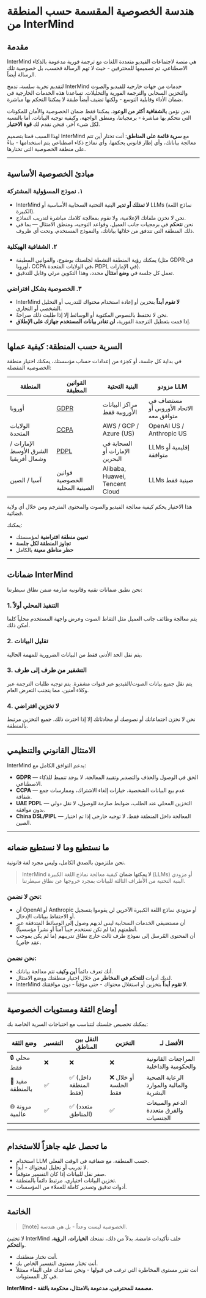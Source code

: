# هندسة الخصوصية المقسمة حسب المنطقة من InterMind

## مقدمة

InterMind هي منصة لاجتماعات الفيديو متعددة اللغات مع ترجمة فورية مدعومة بالذكاء الاصطناعي. تم تصميمها للمحترفين - حيث لا تهم الرسالة فحسب، بل خصوصية تلك الرسالة أيضاً.

لتقديم تجربة سلسة، تدمج InterMind خدمات من جهات خارجية للفيديو والصوت والتخزين السحابي والترجمة الفورية والتحليلات. تساعدنا هذه الخدمات الخارجية في ضمان الأداء وقابلية التوسع - ولكنها تضيف أيضاً طبقة لا يمكننا التحكم بها مباشرة.

نحن نؤمن **بالشفافية أكثر من الوعود**. يمكننا فقط ضمان الخصوصية والأمان للمكونات التي نتحكم بها مباشرة - برمجياتنا، ومنطق الواجهة، وكيفية توجيه البيانات. أما بالنسبة لكل شيء آخر، فنحن نقدم لك **قوة الاختيار**.

لهذا السبب قمنا بتصميم InterMind مع **سرية قائمة على المناطق**: أنت تختار أين تتم معالجة بياناتك، وأي إطار قانوني يحكمها، وأي نماذج ذكاء اصطناعي يتم استخدامها - بناءً على منطقة الخصوصية التي تختارها.

---

## مبادئ الخصوصية الأساسية

### ١. **نموذج المسؤولية المشتركة**

- InterMind **لا تمتلك أو تدير** البنية التحتية السحابية الأساسية أو LLMs (نماذج اللغة الكبيرة).
- نحن لا نخزن ملفاتك الإعلامية، ولا نقوم بمعالجة كلامك مباشرة لتدريب النماذج.
- نحن **نتحكم** في برمجيات جانب العميل، وقواعد التوجيه، ومنطق الامتثال — بما في ذلك المنطقة التي تتدفق من خلالها بياناتك، والنموذج المستخدم، وتحت أي ظروف.

### ٢. **الشفافية الهيكلية**

- يمكنك رؤية المنطقة النشطة لجلستك بوضوح، والقوانين المطبقة (مثل GDPR في أوروبا، CCPA في الولايات المتحدة، PDPL في الإمارات).
- تعمل كل جلسة في **وضع امتثال** محدد، وهذا التكوين مرئي وقابل للتدقيق.

### ٣. **الخصوصية بشكل افتراضي**

- InterMind **لا تقوم أبداً** بتخزين أو إعادة استخدام محتواك للتدريب أو التحليل الشخصي أو التجاري.
- نحن لا نحتفظ بالنصوص المكتوبة أو الوسائط إلا إذا طلبت ذلك صراحةً.
- إذا قمت بتعطيل الترجمة الفورية، **لن تغادر بيانات المستخدم جهازك على الإطلاق**.

---

## السرية حسب المنطقة: كيفية عملها

في بداية كل جلسة، أو كجزء من إعدادات حساب مؤسستك، يمكنك اختيار منطقة الخصوصية المفضلة:

| المنطقة | القوانين المطبقة | البنية التحتية | مزودو LLM |
| ------------- | --------------------------------------------------------------------------------------------- | ------------------------------ | -------------------------- |
| أوروبا | [GDPR](https://gdpr.eu) | مراكز البيانات الأوروبية فقط | مستضاف في الاتحاد الأوروبي أو متوافق معه |
| الولايات المتحدة | [CCPA](https://oag.ca.gov/privacy/ccpa) | AWS / GCP / Azure (US) | OpenAI US / Anthropic US |
| الإمارات / الشرق الأوسط وشمال أفريقيا | [PDPL](https://www.signzy.com/data-privacy-laws-in-the-uae-2025-everything-you-need-to-know/) | السحابة في الإمارات أو البحرين | LLMs إقليمية أو متوافقة |
| آسيا / الصين | قوانين الخصوصية الصينية المحلية | Alibaba, Huawei, Tencent Cloud | LLMs صينية فقط |

هذا الاختيار يحكم كيفية معالجة الفيديو والصوت والمحتوى المترجم ومن خلال أي ولاية قضائية.

يمكنك:

- **تعيين منطقة افتراضية** لمؤسستك
- **تجاوز المنطقة لكل جلسة**
- **حظر مناطق معينة** بالكامل

---

## ضمانات InterMind

نحن نطبق ضمانات تقنية وقانونية صارمة ضمن نطاق سيطرتنا:

### 1. **التنفيذ المحلي أولاً**

يتم معالجة وظائف جانب العميل مثل التقاط الصوت وعرض واجهة المستخدم محلياً كلما أمكن ذلك.

### 2. **تقليل البيانات**

يتم نقل الحد الأدنى فقط من البيانات الضرورية للمهمة الحالية.

### 3. **التشفير من طرف إلى طرف**

يتم نقل جميع بيانات الصوت/الفيديو عبر قنوات مشفرة. يتم توجيه طلبات الترجمة عبر وكلاء آمنين، مما يتجنب التعرض العام.

### 4. **لا تخزين افتراضي**

نحن لا نخزن اجتماعاتك أو نصوصك أو محادثاتك إلا إذا اخترت ذلك. جميع التخزين مرتبط بالمنطقة.

---

## الامتثال القانوني والتنظيمي

InterMind يدعم التوافق الكامل مع:

- **GDPR** — الحق في الوصول والحذف والتصدير وتقييد المعالجة. لا يوجد تنميط للذكاء الاصطناعي.
- **CCPA** — عدم بيع البيانات الشخصية، خيارات إلغاء الاشتراك، وممارسات جمع شفافة.
- **UAE PDPL** — التخزين المحلي عند الطلب، ضوابط صارمة للوصول، لا نقل دولي بدون موافقة.
- **China DSL/PIPL** — المعالجة داخل المنطقة فقط، لا توجيه خارجي إذا تم اختيار الصين.

---

## ما نستطيع وما لا نستطيع ضمانه

نحن ملتزمون بالصدق الكامل، وليس مجرد لغة قانونية.

> InterMind **لا يمكنها ضمان** كيفية معالجة نماذج اللغة الكبيرة (LLMs) أو مزودي البنية التحتية من الأطراف الثالثة للبيانات بمجرد خروجها عن نطاق سيطرتنا.

### نحن لا نضمن:

- أن OpenAI أو Anthropic أو مزودي نماذج اللغة الكبيرة الآخرين لن يقوموا بتسجيل أو الاحتفاظ ببيانات الإدخال.
- أن مستضيفي الخدمات السحابية ليس لديهم وصول إلى الوسائط المتدفقة عبر أنظمتهم (ما لم تكن تستخدم جيباً آمناً أو نشراً مؤسسياً).
- أن المحتوى المُرسل إلى نموذج طرف ثالث خارج نطاق تدريبهم (ما لم يكن بموجب عقد خاص).

### نحن نضمن:

- أنك تعرف دائماً **أين وكيف** تتم معالجة بياناتك.
- لديك أدوات **للتحكم في المخاطر** من خلال اختيار منطقتك ووضع الامتثال.
- InterMind **لا تقوم أبداً** بتخزين أو استغلال محتواك - حتى مؤقتاً - دون موافقتك.

---

## أوضاع الثقة ومستويات الخصوصية

يمكنك تخصيص جلستك لتتناسب مع احتياجات السرية الخاصة بك:

| وضع الثقة        | التفسير | النقل بين المناطق      | التخزين              | الأفضل لـ                           |
| ---------------- | -------- | --------------------- | -------------------- | ----------------------------------- |
| 🔒 محلي فقط      | ❌        | ❌                    | ❌                   | المراجعات القانونية والحكومية والداخلية |
| 🔐 مقيد بالمنطقة | ✅        | ✅ (داخل المنطقة فقط) | ❌ أو خلال الجلسة فقط | الرعاية الصحية والمالية والموارد البشرية |
| 🌐 مرونة عالمية  | ✅        | ✅ (متعدد المناطق)    | ✅                   | الدعم والمبيعات والفرق متعددة الجنسيات |

---

## ما تحصل عليه جاهزاً للاستخدام

- استخدام LLM حسب المنطقة، مع شفافية في الوقت الفعلي.
- لا تدريب أو تحليل لمحتواك - أبداً.
- صفر نقل للبيانات إذا كان التفسير متوقفاً.
- تخزين البيانات اختياري، مرتبط دائماً بالمنطقة.
- أدوات تدقيق وتصدير كاملة للعملاء من المؤسسات.

---

## الخاتمة

> [!note] الخصوصية ليست وعداً - بل هي هندسة.

لا تختبئ InterMind خلف تأكيدات غامضة. بدلاً من ذلك، نمنحك **الخيارات**، **الرؤية**، و**التحكم**.

- أنت تختار منطقتك.
- أنت تختار مستوى التفسير الخاص بك.
- أنت تقرر مستوى المخاطرة التي ترغب في قبولها - ونحن نساعدك على البقاء ممتثلاً في كل المستويات.

**InterMind - مصممة للمحترفين، مدعومة بالامتثال، محكومة بالثقة.**